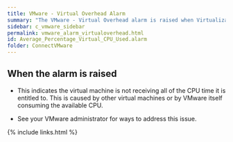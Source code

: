 ```yaml
---
title: VMware - Virtual Overhead Alarm
summary: "The VMware - Virtual Overhead alarm is raised when Virtualization Overhead is greater than a threshold and CPU Usage is 95% or higher."
sidebar: c_vmware_sidebar
permalink: vmware_alarm_virtualoverhead.html
id: Average_Percentage_Virtual_CPU_Used.alarm
folder: ConnectVMware
---
```



## When the alarm is raised

* This indicates the virtual machine is not receiving all of the CPU time it is entitled to. This is caused by other virtual machines or by VMware itself consuming the available CPU.

* See your VMware administrator for ways to address this issue.


{% include links.html %}
